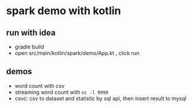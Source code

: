 # spark demo with kotlin


## run with idea
 - gradle build
 - open src/main/kotlin/spark/demo/App.kt , click run
 
## demos
 - word count with csv
 - streaming word count with `nc -l 9999`
 - csvc: csv to dataset and statistic by sql api, then insert result to mysql 
